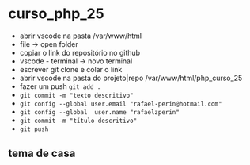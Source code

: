 # curso_php_25
- abrir vscode na pasta /var/www/html
- file -> open folder
- copiar o link do repositório no github
- vscode - terminal -> novo terminal
- escrever git clone e colar o link
- abrir vscode na pasta do projeto|repo /var/www/html/php_curso_25
- fazer um push `git add .` 
- `git commit -m "texto descritivo"`
- `git config --global user.email "rafael-perin@hotmail.com"`
- `git config --global  user.name "rafaelzperin"`
- `git commit -m "título descritivo"`
- `git push`

## tema de casa
